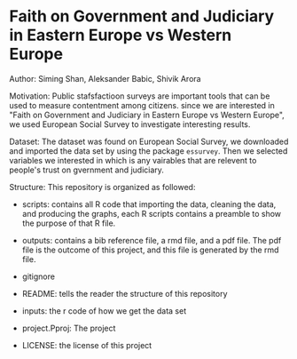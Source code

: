 # Faith on Government and Judiciary in Eastern Europe vs Western Europe

Author: Siming Shan, Aleksander Babic, Shivik Arora

Motivation: Public stafsfactioon surveys are important tools that can be used to measure contentment among citizens. since we are interested in "Faith on Government and Judiciary in Eastern Europe vs Western Europe", we used European Social Survey to investigate interesting results.

Dataset: The dataset was found on European Social Survey, we downloaded and imported the data set by using the package `essurvey`. Then we selected variables we interested in which is any vairables that are relevent to people's trust on gvernment and judiciary.

Structure: This repository is organized as followed:

* scripts: contains all R code that importing the data, cleaning the data, and producing the graphs, each R scripts contains a preamble to show the purpose of that R file.

* outputs: contains a bib reference file, a rmd file, and a pdf file. The pdf file is the outcome of this project, and this file is generated by the rmd file.

* gitignore

* README: tells the reader the structure of this repository

* inputs: the r code of how we get the data set

* project.Pproj: The project

* LICENSE: the license of this project
